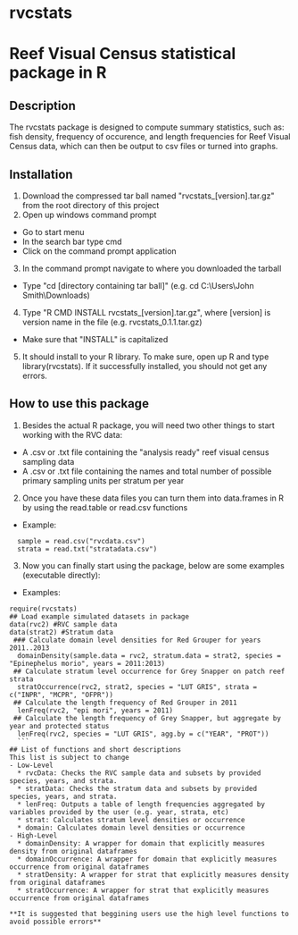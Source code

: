 rvcstats
========

# Reef Visual Census statistical package in R

## Description
The rvcstats package is designed to compute summary statistics, such as: fish density, frequency of occurence, and length frequencies for Reef Visual Census data, which can then be output to csv files or turned into graphs. 

## Installation 
1. Download the compressed tar ball named "rvcstats_[version].tar.gz" from the root directory of this project
2. Open up windows command prompt 
  * Go to start menu
  * In the search bar type cmd
  * Click on the command prompt application
3. In the command prompt navigate to where you downloaded the tarball
  * Type "cd [directory containing tar ball]" (e.g. cd C:\Users\John Smith\Downloads\)
4. Type "R CMD INSTALL rvcstats\_[version].tar.gz", where [version] is version name in the file (e.g. rvcstats\_0.1.1.tar.gz)
  * Make sure that "INSTALL" is capitalized
5. It should install to your R library. To make sure, open up R and type library(rvcstats). If it successfully installed, you should not get any errors. 

## How to use this package
1. Besides the actual R package, you will need two other things to start working with the RVC data:
  * A .csv or .txt file containing the "analysis ready" reef visual census sampling data
  * A .csv or .txt file containing the names and total number of possible primary sampling units per stratum per year
2. Once you have these data files you can turn them into data.frames in R by using the read.table or read.csv functions
  * Example:
  ``` 
    sample = read.csv("rvcdata.csv")
    strata = read.txt("stratadata.csv")
  ```
3. Now you can finally start using the package, below are some examples (executable directly):
 * Examples:
  ```
  require(rvcstats)
  ## Load example simulated datasets in package
  data(rvc2) #RVC sample data
  data(strat2) #Stratum data
   ### Calculate domain level densities for Red Grouper for years 2011..2013
    domainDensity(sample.data = rvc2, stratum.data = strat2, species = "Epinephelus morio", years = 2011:2013)
   ## Calculate stratum level occurrence for Grey Snapper on patch reef strata
    stratOccurrence(rvc2, strat2, species = "LUT GRIS", strata = c("INPR", "MCPR", "OFPR"))
   ## Calculate the length frequency of Red Grouper in 2011 
    lenFreq(rvc2, "epi mori", years = 2011)
   ## Calculate the length frequency of Grey Snapper, but aggregate by year and protected status
    lenFreq(rvc2, species = "LUT GRIS", agg.by = c("YEAR", "PROT"))
    ```
 ## List of functions and short descriptions
 This list is subject to change
 - Low-Level
  	* rvcData: Checks the RVC sample data and subsets by provided species, years, and strata. 
  	* stratData: Checks the stratum data and subsets by provided species, years, and strata.
  	* lenFreq: Outputs a table of length frequencies aggregated by variables provided by the user (e.g. year, strata, etc)
  	* strat: Calculates stratum level densities or occurrence
  	* domain: Calculates domain level densities or occurrence
 - High-Level
  	* domainDensity: A wrapper for domain that explicitly measures density from original dataframes
  	* domainOccurrence: A wrapper for domain that explicitly measures occurrence from original dataframes
  	* stratDensity: A wrapper for strat that explicitly measures density from original dataframes
  	* stratOccurrence: A wrapper for strat that explicitly measures occurrence from original dataframes
 
 **It is suggested that beggining users use the high level functions to avoid possible errors**
  
  
